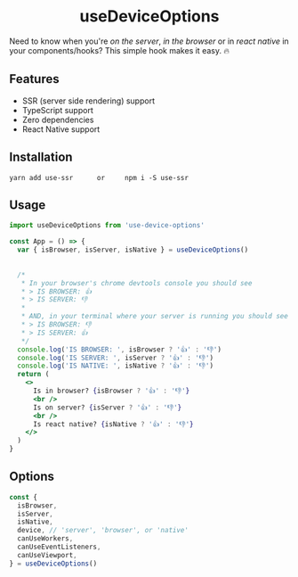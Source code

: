 <h1 align="center">useDeviceOptions</h1>

Need to know when you're *on the server*, *in the browser* or in *react native* in your components/hooks? This simple hook makes it easy. 🔥

Features
--------
- SSR (server side rendering) support
- TypeScript support
- Zero dependencies
- React Native support

Installation
------------

```shell
yarn add use-ssr      or     npm i -S use-ssr
```

Usage
-----

```jsx
import useDeviceOptions from 'use-device-options'

const App = () => {
  var { isBrowser, isServer, isNative } = useDeviceOptions()
  
  
  /*
   * In your browser's chrome devtools console you should see
   * > IS BROWSER: 👍
   * > IS SERVER: 👎
   *
   * AND, in your terminal where your server is running you should see
   * > IS BROWSER: 👎
   * > IS SERVER: 👍
   */
  console.log('IS BROWSER: ', isBrowser ? '👍' : '👎')
  console.log('IS SERVER: ', isServer ? '👍' : '👎')
  console.log('IS NATIVE: ', isNative ? '👍' : '👎')
  return (
    <>
      Is in browser? {isBrowser ? '👍' : '👎'}
      <br />
      Is on server? {isServer ? '👍' : '👎'}
      <br />
      Is react native? {isNative ? '👍' : '👎'}
    </>
  )
}
```

Options
-------

```js
const {
  isBrowser,
  isServer,
  isNative,
  device, // 'server', 'browser', or 'native'
  canUseWorkers,
  canUseEventListeners,
  canUseViewport,
} = useDeviceOptions()
```
